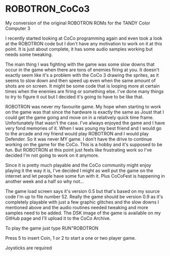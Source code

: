 # ROBOTRON_CoCo3
My conversion of the original ROBOTRON ROMs for the TANDY Color Computer 3
<!-- wp:paragraph -->
<p>I recently started looking at CoCo programming again and even took a look at the ROBOTRON code but I don't have any motivation to work on it at this point.  It is just about complete, it has some audio samples working but needs some tweaking.</p>
<!-- /wp:paragraph -->

<!-- wp:paragraph -->
<p>The main thing I was fighting with the game was some slow downs that occur in the game when there are tons of enemies firing at you.  It doesn't exactly seem like it's a problem with the CoCo 3 drawing the sprites, as it seems to slow down and then speed up even when the same amount of shots are on screen.  It might be some code that is looping more at certain times when the enemies are firing or something else.  I've done many things to try to figure it out but I decided it's going to have to be like that.</p>
<!-- /wp:paragraph -->

<!-- wp:paragraph -->
<p>ROBOTRON was never my favourite game.  My hope when starting to work on the game was that since the hardware is exactly the same as Joust that I could get the game going and move on in a relatively quick time frame.  Unfortunately that wasn't the case.  I've always enjoyed the game and I have very fond memories of it.  When I was young my best friend and I would go to the arcade and my friend would play ROBOTRON and I would play Defender.  So it was never MY game.  I don't have the drive to continue working on the game for the CoCo.  This is a hobby and it's supposed to be fun.  But ROBOTRON at this point just feels like frustrating work so I've decided I'm not going to work on it anymore.</p>
<!-- /wp:paragraph -->

<!-- wp:paragraph -->
<p>Since it is pretty much playable and the CoCo community might enjoy playing it the way it is, I've decided I might as well put the game on the internet and let people have some fun with it.  Plus CoCoFest is happening in another week and a half so why not...</p>
<!-- /wp:paragraph -->

<!-- wp:paragraph -->
<p>The game load screen says it's version 0.5 but that's based on my source code I'm up to file number 52.  Really the game should be version 0.9 as it's completely playable with just a few graphic glitches and the slow downs I mentioned above and the audio routines needed tweaking and more samples need to be added.  The DSK image of the game is available on my GitHub page and I'll upload it to the CoCo Archive.</p>
<!-- /wp:paragraph -->

<!-- wp:paragraph -->
<p>To play the game just type RUN"ROBOTRON</p>
<!-- /wp:paragraph -->

Press 5 to insert Coin, 1 or 2 to start a one or two player game.

Joysticks are required
